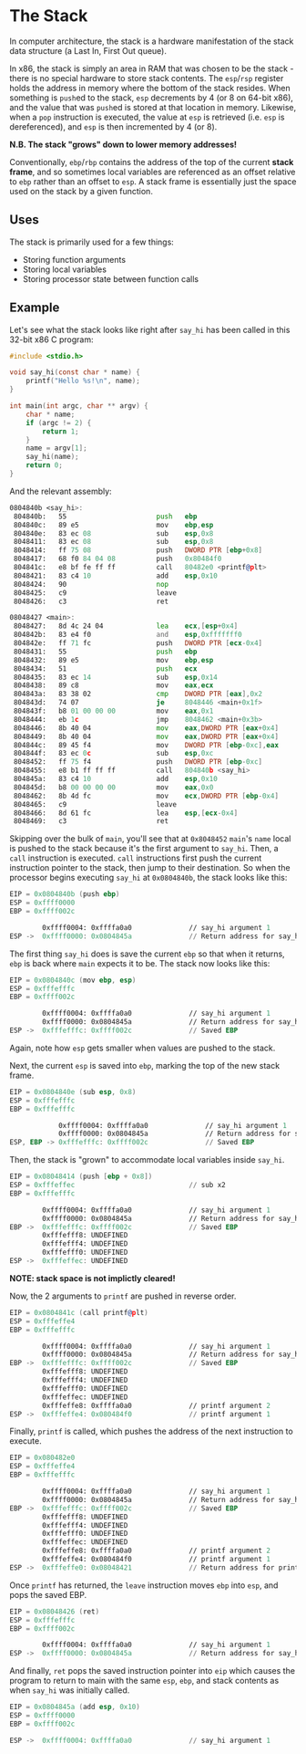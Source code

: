 # The Stack

In computer architecture, the stack is a hardware manifestation of the stack data structure (a Last In, First Out queue).

In x86, the stack is simply an area in RAM that was chosen to be the stack - there is no special hardware to store stack contents. The `esp`/`rsp` register holds the address in memory where the bottom of the stack resides. When something is `push`ed to the stack, `esp` decrements by 4 (or 8 on 64-bit x86), and the value that was `push`ed is stored at that location in memory. Likewise, when a `pop` instruction is executed, the value at `esp` is retrieved (i.e. `esp` is dereferenced), and
`esp` is then incremented by 4 (or 8).

**N.B. The stack "grows" down to lower memory addresses!**

Conventionally, `ebp`/`rbp` contains the address of the top of the current **stack frame**, and so sometimes local variables are referenced as an offset relative to `ebp` rather than an offset to `esp`. A stack frame is essentially just the space used on the stack by a given function.

## Uses

The stack is primarily used for a few things:

* Storing function arguments
* Storing local variables
* Storing processor state between function calls

## Example

Let's see what the stack looks like right after `say_hi` has been called in this 32-bit x86 C program:

```c
#include <stdio.h>

void say_hi(const char * name) {
    printf("Hello %s!\n", name);
}

int main(int argc, char ** argv) {
    char * name;
    if (argc != 2) {
        return 1;
    }
    name = argv[1];
    say_hi(name);
    return 0;
}
```

And the relevant assembly:

```asm
0804840b <say_hi>:
 804840b:	55                   	push   ebp
 804840c:	89 e5                	mov    ebp,esp
 804840e:	83 ec 08             	sub    esp,0x8
 8048411:	83 ec 08             	sub    esp,0x8
 8048414:	ff 75 08             	push   DWORD PTR [ebp+0x8]
 8048417:	68 f0 84 04 08       	push   0x80484f0
 804841c:	e8 bf fe ff ff       	call   80482e0 <printf@plt>
 8048421:	83 c4 10             	add    esp,0x10
 8048424:	90                   	nop
 8048425:	c9                   	leave
 8048426:	c3                   	ret

08048427 <main>:
 8048427:	8d 4c 24 04          	lea    ecx,[esp+0x4]
 804842b:	83 e4 f0             	and    esp,0xfffffff0
 804842e:	ff 71 fc             	push   DWORD PTR [ecx-0x4]
 8048431:	55                   	push   ebp
 8048432:	89 e5                	mov    ebp,esp
 8048434:	51                   	push   ecx
 8048435:	83 ec 14             	sub    esp,0x14
 8048438:	89 c8                	mov    eax,ecx
 804843a:	83 38 02             	cmp    DWORD PTR [eax],0x2
 804843d:	74 07                	je     8048446 <main+0x1f>
 804843f:	b8 01 00 00 00       	mov    eax,0x1
 8048444:	eb 1c                	jmp    8048462 <main+0x3b>
 8048446:	8b 40 04             	mov    eax,DWORD PTR [eax+0x4]
 8048449:	8b 40 04             	mov    eax,DWORD PTR [eax+0x4]
 804844c:	89 45 f4             	mov    DWORD PTR [ebp-0xc],eax
 804844f:	83 ec 0c             	sub    esp,0xc
 8048452:	ff 75 f4             	push   DWORD PTR [ebp-0xc]
 8048455:	e8 b1 ff ff ff       	call   804840b <say_hi>
 804845a:	83 c4 10             	add    esp,0x10
 804845d:	b8 00 00 00 00       	mov    eax,0x0
 8048462:	8b 4d fc             	mov    ecx,DWORD PTR [ebp-0x4]
 8048465:	c9                   	leave
 8048466:	8d 61 fc             	lea    esp,[ecx-0x4]
 8048469:	c3                   	ret
```

Skipping over the bulk of `main`, you'll see that at `0x8048452` `main`'s `name` local is pushed to the stack because it's the first argument to `say_hi`. Then, a `call` instruction is executed. `call` instructions first push the current instruction pointer to the stack, then jump to their destination. So when the processor begins executing `say_hi` at `0x0804840b`, the stack looks like this:

```asm
EIP = 0x0804840b (push ebp)
ESP = 0xffff0000
EBP = 0xffff002c

        0xffff0004: 0xffffa0a0              // say_hi argument 1
ESP ->  0xffff0000: 0x0804845a              // Return address for say_hi
```

The first thing `say_hi` does is save the current `ebp` so that when it returns, `ebp` is back where `main` expects it to be. The stack now looks like this:

```asm
EIP = 0x0804840c (mov ebp, esp)
ESP = 0xfffefffc
EBP = 0xffff002c

        0xffff0004: 0xffffa0a0              // say_hi argument 1
        0xffff0000: 0x0804845a              // Return address for say_hi
ESP ->  0xfffefffc: 0xffff002c              // Saved EBP
```

Again, note how `esp` gets smaller when values are pushed to the stack.

Next, the current `esp` is saved into `ebp`, marking the top of the new stack frame.

```asm
EIP = 0x0804840e (sub esp, 0x8)
ESP = 0xfffefffc
EBP = 0xfffefffc

            0xffff0004: 0xffffa0a0              // say_hi argument 1
            0xffff0000: 0x0804845a              // Return address for say_hi
ESP, EBP -> 0xfffefffc: 0xffff002c              // Saved EBP
```

Then, the stack is "grown" to accommodate local variables inside `say_hi`.

```asm
EIP = 0x08048414 (push [ebp + 0x8])
ESP = 0xfffeffec                            // sub x2
EBP = 0xfffefffc

        0xffff0004: 0xffffa0a0              // say_hi argument 1
        0xffff0000: 0x0804845a              // Return address for say_hi
EBP ->  0xfffefffc: 0xffff002c              // Saved EBP
        0xfffefff8: UNDEFINED
        0xfffefff4: UNDEFINED
        0xfffefff0: UNDEFINED
ESP ->  0xfffeffec: UNDEFINED
```

**NOTE: stack space is not implictly cleared!**

Now, the 2 arguments to `printf` are pushed in reverse order.

```asm
EIP = 0x0804841c (call printf@plt)
ESP = 0xfffeffe4
EBP = 0xfffefffc

        0xffff0004: 0xffffa0a0              // say_hi argument 1
        0xffff0000: 0x0804845a              // Return address for say_hi
EBP ->  0xfffefffc: 0xffff002c              // Saved EBP
        0xfffefff8: UNDEFINED
        0xfffefff4: UNDEFINED
        0xfffefff0: UNDEFINED
        0xfffeffec: UNDEFINED
        0xfffeffe8: 0xffffa0a0              // printf argument 2
ESP ->  0xfffeffe4: 0x080484f0              // printf argument 1
```

Finally, `printf` is called, which pushes the address of the next instruction to execute.

```asm
EIP = 0x080482e0
ESP = 0xfffeffe4
EBP = 0xfffefffc

        0xffff0004: 0xffffa0a0              // say_hi argument 1
        0xffff0000: 0x0804845a              // Return address for say_hi
EBP ->  0xfffefffc: 0xffff002c              // Saved EBP
        0xfffefff8: UNDEFINED
        0xfffefff4: UNDEFINED
        0xfffefff0: UNDEFINED
        0xfffeffec: UNDEFINED
        0xfffeffe8: 0xffffa0a0              // printf argument 2
        0xfffeffe4: 0x080484f0              // printf argument 1
ESP ->  0xfffeffe0: 0x08048421              // Return address for printf
```

Once `printf` has returned, the `leave` instruction moves `ebp` into `esp`, and pops the saved EBP.

```asm
EIP = 0x08048426 (ret)
ESP = 0xfffefffc
EBP = 0xffff002c

        0xffff0004: 0xffffa0a0              // say_hi argument 1
ESP ->  0xffff0000: 0x0804845a              // Return address for say_hi
```

And finally, `ret` pops the saved instruction pointer into `eip` which causes the program to return to main with the same `esp`, `ebp`, and stack contents as when `say_hi` was initially called.

```asm
EIP = 0x0804845a (add esp, 0x10)
ESP = 0xffff0000
EBP = 0xffff002c

ESP ->  0xffff0004: 0xffffa0a0              // say_hi argument 1
```
